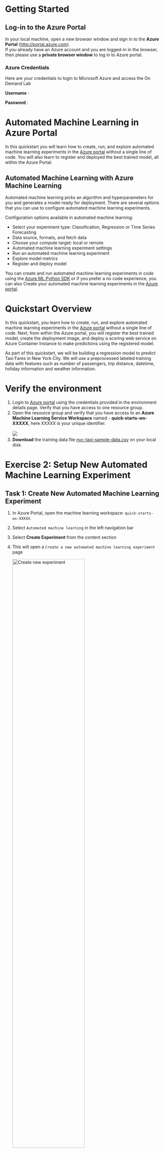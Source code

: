 # Getting Started
## Log-in to the Azure Portal

In your local machine, open a new browser window and sign in to the **Azure Portal** (<http://portal.azure.com>).</br>
If you already have an Azure account and you are logged-in in the browser, then please use a **private browser window** to log in to Azure portal.  


### Azure Credentials
Here are your credentials to login to Microsoft Azure and access the On Demand Lab

**Username** :  <inject key="AzureAdUserEmail"></inject>

**Password** :  <inject key="AzureAdUserPassword"></inject>


# Automated Machine Learning in Azure Portal

In this quickstart you will learn how to create, run, and explore automated machine learning experiments in the [Azure portal](https://docs.microsoft.com/en-us/azure/machine-learning/service/how-to-create-portal-experiments) without a single line of code. You will also learn to register and deployed the best trained model, all within the Azure Portal.


## Automated Machine Learning with Azure Machine Learning
Automated machine learning picks an algorithm and hyperparameters for you and generates a model ready for deployment. There are several options that you can use to configure automated machine learning experiments.

Configuration options available in automated machine learning:

- Select your experiment type: Classification, Regression or Time Series Forecasting
- Data source, formats, and fetch data
- Choose your compute target: local or remote
- Automated machine learning experiment settings
- Run an automated machine learning experiment
- Explore model metrics
- Register and deploy model

You can create and run automated machine learning experiments in code using the [Azure ML Python SDK](https://docs.microsoft.com/en-us/azure/machine-learning/service/how-to-configure-auto-train) or if you prefer a no code experience, you can also Create your automated machine learning experiments in the [Azure portal](https://docs.microsoft.com/en-us/azure/machine-learning/service/how-to-create-portal-experiments).

# Quickstart Overview

In this quickstart, you learn how to create, run, and explore automated machine learning experiments in the [Azure portal](https://docs.microsoft.com/en-us/azure/machine-learning/service/how-to-create-portal-experiments) without a single line of code. Next, from within the Azure portal, you will register the best trained model, create the deployment image, and deploy a scoring web service on Azure Container Instance to make predictions using the registered model. 

As part of this quickstart, we will be building a regression model to predict Taxi Fares in New York City. We will use a preprocessed labeled training data with features such as number of passengers, trip distance, datetime, holiday information and weather information.

# Verify the environment

1. Login to [Azure portal](https://portal.azure.com) using the credentials provided in the environment details page. Verify that you have access to one resource group.
2. Open the resource group and verify that you have access to an **Azure Machine Learning Service Workspace** named - **quick-starts-ws-XXXXX**,  here XXXXX is your unique identifier.</br></br>
<kbd>![](images/mlrg.jpg)</kbd></br>
3. **Download** the training data file [nyc-taxi-sample-data.csv](https://quickstartsws9073123377.blob.core.windows.net/azureml-blobstore-0d1c4218-a5f9-418b-bf55-902b65277b85/quickstarts/nyc-taxi-data/nyc-taxi-sample-data.csv) on your local disk.


# Exercise 2: Setup New Automated Machine Learning Experiment

## Task 1: Create New Automated Machine Learning Experiment

1. In Azure Portal, open the machine learning workspace: `quick-starts-ws-XXXXX`.
2. Select `Automated machine learning` in the left navigation bar
3. Select **Create Experiment** from the content section
4. This will open a `Create a new automated machine learning experiment` page

   <img src="./images/02_CreateExperiment.png" width="70%" height="70%" title="Create new experiment">

5. Provide an experiment name: `auto-ml-exp`
6. Select **Create a new compute**

   <img src="./images/03_NewExperiment_1.png" width="70%" height="70%"  title="Provide experiment name and click on compute">

## Task 2: Create New Compute

1. Provide compute name: `auto-ml-compute`
2. Select your VM size: `Standard_DS3_v2`
3. Provide `Additional Settings`

   a. Minimum number of nodes: 1
   
   b. Maximum number of nodes: 1
   
4. Select **Create**
5. Wait for compute to be ready. This may take 2-3 minutes.
6. Select **Next**

   <img src="./images/04_CreateNewCompute.png" width="70%" height="70%" title="Create new compute">

# Exercise 3: Upload and Review Training Data

## Task 1: Upload Training Data

- Select **Upload**
- Upload `nyc-taxi-sample-data.csv` from your local disk

  <img src="./images/05_UploadDataFile.png" width="70%" height="70%" title="Upload training data">

## Task 2: Review Training Data

- Select **nyc-taxi-sample-data.csv** from the list

  <img src="./images/06_ReviewDataFile.png" width="70%" height="70%" title="Select training data">

- Review your training data. Scroll to right to observe the target column: `totalAmount`

  <img src="./images/061_ReviewDataFile.png" width="70%" height="70%" title="Review training data">

# Exercise 4: Setup Experiment Settings

## Task 1: Basic Settings

1. Select Prediction Task: **Regression**
2. Select Target column: **totalAmount**
3. Open **Advanced Settings**

   <img src="./images/07_SetupExp_1.png" width="70%" height="70%" title="Setup experiment basic settings">

## Task 2: Advanced Settings

1. Select Primary metric **spearman_correlation**
2. Select Max number of iterations: **3**
3. Select Number of Cross Validations: **5**
4. Select Max concurrent iterations: **1**

   <img src="./images/08_SetupExp_2.png" width="70%" height="70%" title="Setup experiment advanced settings">

# Exercise 5: Start and Monitor Experiment

## Task 1: Start Experiment

1. Scroll down and select **Start** to run the experiment

   <img src="./images/09_StartExp.png" width="70%" height="70%" title="Start Experiment">

## Task 2: Monitor Experiment

1. The experiment will run for about *5-10 min*
2. In the **Run Details** screen, observe the performance of the various models for the primary metric: **spearman_correlation**

   <img src="./images/09_ReviewRunDetails_1.png" width="70%" height="70%" title="Review run details - graph view">
  
3. Scroll down to see a table view of different iterations
4. Wait for the experiment to complete

# Exercise 6: Review Best Model's Performance

## Task 1: Review Best Model Predictions

1. From the table view, select the iteration with the best **spearman_correlation** score. Note that the spearman_correlation measures the monotonic relationships between the predicted value and actual value. In this case, the model with spearman_correlation score closest to 1 is the best model.

   <img src="./images/010_ReviewRunDetails_2.png" width="70%" height="70%" title="Review run details - table view">
  
2. Review **Predicted Taxi Fare vs True Taxi Fare** for your model

   <img src="./images/011_ReviewPredictions.png" width="70%" height="70%" title="Review Best Model Predictions">

## Task 2: Review Best Model Metrics

1. Scroll down to review various performance metrics for your model

   <img src="./images/012_ReviewMetrics.png" width="70%" height="70%" title="Review Best Model Metrics">

# Exercise 7: Deploy Best Model

1. Return to `Run Details` screen
2. Select **Deploy Best Model** as shown

   <img src="./images/014_DeployBestModel.png" width="70%" height="70%" title="Deploy Best Model">
  
Note that deployment process consists of four steps: (1) *Register Best Model*, (2) Download *Scoring and Environment Script files*, (3) Create *Deployment Image* using the downloaded script files, and (4) Deploy *Scoring Web Service* using the created image.

## Step 1: Register Best Model

1. Select **Register Model** link.

   <img src="./images/015_RegisterModel.png" width="70%" height="70%" title="Register Best Model">

## Step 2: Download the Script Files

1. Select **Download Scoring Script** link. This will download `scoring.py` file to your local disk.
2. Select **Download Environment Script** link. This will download `condaEnv.yml` file to your local disk.

   <img src="./images/016_DownloadScripts.png" width="70%" height="70%" title="Download the Script Files">

## Step 3: Create the Deployment Image

1. Navigate to the `Models` section in your Azure Portal Workspace
2. Select the `Registered Model`
3. Select **Create Image**

   <img src="./images/017_CreateImage_1.png" width="70%" height="70%" title="Click on Create Image">

4. On the `Create an Image` page provide the information as shown below:

   a. Name: `nyc-taxi-automl`
   
   b. Description: `Predicting NYC Taxi Fares Image.`
   
   c. Runtime: `Python`
   
   d. Scoring File: `scoring.py` (upload the scoring script file you saved in Step #2)
   
   e. Conda File: `condaEnv.yml` (upload the environment script file you saved in Step #2)

5. Select **Create** button.
6. Creating an image can take upto 5-10 minutes. Wait for the image to be created before proceeding.

   <img src="./images/017_CreateImage_2.png" width="70%" height="70%" title="Create an Image Information Page">

## Step 4: Deploy the Scoring Web Service

1. Navigate to the `Images` section in your Azure Portal Workspace
2. Select the image created above: `nyc-taxi-automl`
3. Confirm that the image creation succeeded
4. Select **Create Deployment**

   <img src="./images/018_CreateDeployment_1.png" width="70%" height="70%" title="Click on Create Deployment">

5. On the `Create Deployment` page provide the information as shown below and then select **Create** button:

   a. Name: `nyc-taxi-predictor`
   
   b. Description: `Predict NYC Taxi Fares!`
   
   c. Compute Type: `ACI` (We will deploy the scoring web service on an Azure Container Instance (ACI))

      <img src="./images/018_CreateDeployment_2.png" width="70%" height="70%" title="Create Deployment Information Page">

6. Creating a scoring web service can take upto 5 minutes.
7. Navigate to the `Deployments` section in your Azure Portal Workspace. Wait for the service to be ready before proceeding.

   <img src="./images/018_CreateDeployment_3.png" width="70%" height="70%" title="Create Deployment Information Page">

# Exercise 8: Challenge Experiment

In the current experiment, the pipeline of `MaxAbsScaler, RandomForest` gave us the best performing model with the spearman correlation score of: **0.934**. Can you expand the number of iterations for the Automated Machine Learning experiment to see if we can find a better performing model? Note that `Number of iterations` parameter is defined as follows: *In each iteration, a new machine learning model is trained with your data. This is the primary value that affects total run time.*

# Exercise 9: Clean-up

1. Navigate to the `Compute` section in your Azure Portal Workspace and delete your compute target: `auto-ml-compute`

   <img src="./images/013_DeleteCompute.png" width="70%" height="70%">
